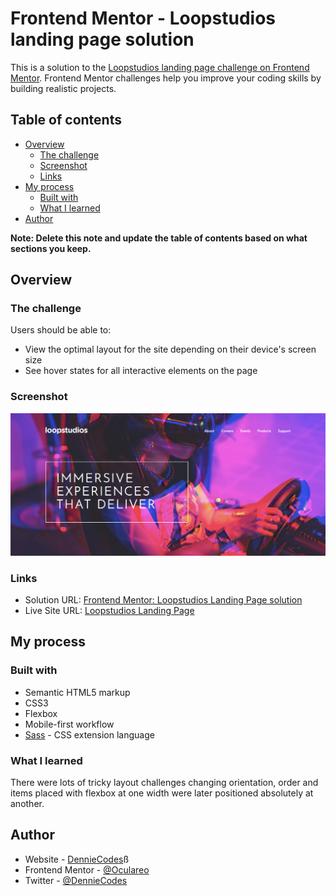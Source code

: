 # Frontend Mentor - Loopstudios landing page solution

This is a solution to the [Loopstudios landing page challenge on Frontend Mentor](https://www.frontendmentor.io/challenges/loopstudios-landing-page-N88J5Onjw). Frontend Mentor challenges help you improve your coding skills by building realistic projects.

## Table of contents

- [Overview](#overview)
  - [The challenge](#the-challenge)
  - [Screenshot](#screenshot)
  - [Links](#links)
- [My process](#my-process)
  - [Built with](#built-with)
  - [What I learned](#what-i-learned)
- [Author](#author)

**Note: Delete this note and update the table of contents based on what sections you keep.**

## Overview

### The challenge

Users should be able to:

- View the optimal layout for the site depending on their device's screen size
- See hover states for all interactive elements on the page

### Screenshot

![](./design/Screenshot.png)

### Links

- Solution URL: [Frontend Mentor: Loopstudios Landing Page solution](https://www.frontendmentor.io/solutions/css-flexbox-organized-with-sass-ak-bG2VIS)
- Live Site URL: [Loopstudios Landing Page](https://loopstudios-landing-page-murex.vercel.app/)

## My process

### Built with

- Semantic HTML5 markup
- CSS3
- Flexbox
- Mobile-first workflow
- [Sass](https://sass-lang.com/) - CSS extension language

### What I learned

There were lots of tricky layout challenges changing orientation, order and items placed with flexbox at one width were later positioned absolutely at another.

## Author

- Website - [DennieCodes](https://github.com/DennieCodes)ß
- Frontend Mentor - [@Oculareo](https://www.frontendmentor.io/profile/DennieCodes)
- Twitter - [@DennieCodes](https://twitter.com/DennieCodes)
